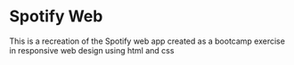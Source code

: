 # Spotify Web

This is a recreation of the Spotify web app created as a bootcamp exercise in responsive web design using html and css